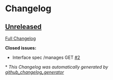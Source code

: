 # Changelog

## [Unreleased](https://github.com/opensentry/idp/tree/HEAD)

[Full Changelog](https://github.com/opensentry/idp/compare/29adf8a8d1f7a77617f984a25af01f1820140281...HEAD)

**Closed issues:**

- Interface spec /manages GET [\#2](https://github.com/OpenSentry/idp/issues/2)



\* *This Changelog was automatically generated by [github_changelog_generator](https://github.com/github-changelog-generator/github-changelog-generator)*

